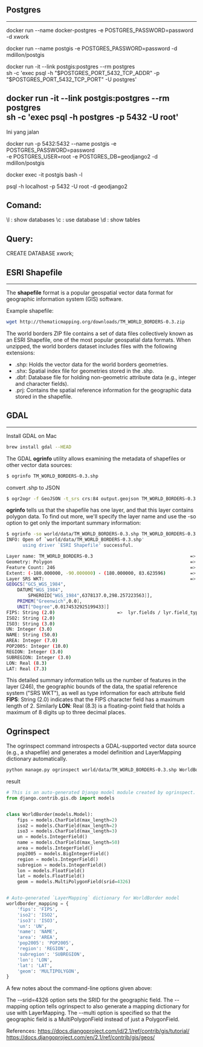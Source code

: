 
## Postgres
---
docker run --name docker-postgres -e POSTGRES_PASSWORD=password -d xwork

docker run --name postgis -e POSTGRES_PASSWORD=password -d mdillon/postgis

docker run -it --link postgis:postgres --rm postgres \
    sh -c 'exec psql -h "$POSTGRES_PORT_5432_TCP_ADDR" -p "$POSTGRES_PORT_5432_TCP_PORT" -U postgres'

docker run -it --link postgis:postgres --rm postgres \
    sh -c 'exec psql -h postgres -p 5432 -U root'
---
Ini yang jalan

docker run -p 5432:5432 --name postgis -e POSTGRES_PASSWORD=password \
  -e POSTGRES_USER=root -e POSTGRES_DB=geodjango2 -d mdillon/postgis

docker exec -it postgis bash -l 

psql -h localhost -p 5432 -U root -d geodjango2

Comand:
---
\l              : show databases
\c <database>   : use database
\d              : show tables

Query:
---
CREATE DATABASE xwork;

## ESRI Shapefile
---
The **shapefile** format is a popular geospatial vector data format for geographic information system (GIS) software.

Example shapefile:
```sh
wget http://thematicmapping.org/downloads/TM_WORLD_BORDERS-0.3.zip
```

The world borders ZIP file contains a set of data files collectively known as an ESRI Shapefile, one of the most popular geospatial data formats. When unzipped, the world borders dataset includes files with the following extensions:

- .shp: Holds the vector data for the world borders geometries.
- .shx: Spatial index file for geometries stored in the .shp.
- .dbf: Database file for holding non-geometric attribute data (e.g., integer and character fields).
- .prj: Contains the spatial reference information for the geographic data stored in the shapefile.

## GDAL
---
Install GDAL on Mac
```sh
brew install gdal --HEAD
```

The GDAL **ogrinfo** utility allows examining the metadata of shapefiles or other vector data sources:
```sh
$ ogrinfo TM_WORLD_BORDERS-0.3.shp
```

convert .shp to JSON
```sh
$ ogr2ogr -f GeoJSON -t_srs crs:84 output.geojson TM_WORLD_BORDERS-0.3.shp
```

**ogrinfo** tells us that the shapefile has one layer, and that this layer contains polygon data. To find out more, we'll specify the layer name and use the -so option to get only the important summary information:
```sh
$ ogrinfo -so world/data/TM_WORLD_BORDERS-0.3.shp TM_WORLD_BORDERS-0.3
INFO: Open of `world/data/TM_WORLD_BORDERS-0.3.shp'
      using driver `ESRI Shapefile' successful.

Layer name: TM_WORLD_BORDERS-0.3                                    =>  lyr = ds[0]
Geometry: Polygon                                                   =>  lyr.geom_type
Feature Count: 246                                                  =>  len(lyr)
Extent: (-180.000000, -90.000000) - (180.000000, 83.623596)         =>  lyr.extent
Layer SRS WKT:                                                      =>  lyr.srs
GEOGCS["GCS_WGS_1984",
    DATUM["WGS_1984",
        SPHEROID["WGS_1984",6378137.0,298.257223563]],
    PRIMEM["Greenwich",0.0],
    UNIT["Degree",0.0174532925199433]]
FIPS: String (2.0)                       =>  lyr.fields / lyr.field_types
ISO2: String (2.0)
ISO3: String (3.0)
UN: Integer (3.0)
NAME: String (50.0)
AREA: Integer (7.0)
POP2005: Integer (10.0)
REGION: Integer (3.0)
SUBREGION: Integer (3.0)
LON: Real (8.3)
LAT: Real (7.3)
```
This detailed summary information tells us the number of features in the layer (246), the geographic bounds of the data, the spatial reference system ("SRS WKT"), as well as type information for each attribute field
**FIPS**: String (2.0) indicates that the FIPS character field has a maximum length of 2. Similarly
**LON**: Real (8.3) is a floating-point field that holds a maximum of 8 digits up to three decimal places.

Ogrinspect
---
The ogrinspect command introspects a GDAL-supported vector data source (e.g., a shapefile) and generates a model definition and LayerMapping dictionary automatically.

```sh
python manage.py ogrinspect world/data/TM_WORLD_BORDERS-0.3.shp WorldBorder --srid=4326 --mapping --multi
```

result
```py
# This is an auto-generated Django model module created by ogrinspect.
from django.contrib.gis.db import models


class WorldBorder(models.Model):
    fips = models.CharField(max_length=2)
    iso2 = models.CharField(max_length=2)
    iso3 = models.CharField(max_length=3)
    un = models.IntegerField()
    name = models.CharField(max_length=50)
    area = models.IntegerField()
    pop2005 = models.BigIntegerField()
    region = models.IntegerField()
    subregion = models.IntegerField()
    lon = models.FloatField()
    lat = models.FloatField()
    geom = models.MultiPolygonField(srid=4326)


# Auto-generated `LayerMapping` dictionary for WorldBorder model
worldborder_mapping = {
    'fips': 'FIPS',
    'iso2': 'ISO2',
    'iso3': 'ISO3',
    'un': 'UN',
    'name': 'NAME',
    'area': 'AREA',
    'pop2005': 'POP2005',
    'region': 'REGION',
    'subregion': 'SUBREGION',
    'lon': 'LON',
    'lat': 'LAT',
    'geom': 'MULTIPOLYGON',
}
```


A few notes about the command-line options given above:

The --srid=4326 option sets the SRID for the geographic field.
The --mapping option tells ogrinspect to also generate a mapping dictionary for use with LayerMapping.
The --multi option is specified so that the geographic field is a MultiPolygonField instead of just a PolygonField.

References:
https://docs.djangoproject.com/id/2.1/ref/contrib/gis/tutorial/
https://docs.djangoproject.com/en/2.1/ref/contrib/gis/geos/